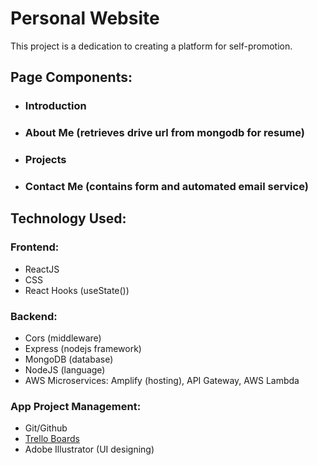 # Personal Website

This project is a dedication to creating a platform for self-promotion.

## Page Components:

- ### Introduction
- ### About Me (retrieves drive url from mongodb for resume)
- ### Projects
- ### Contact Me (contains form and automated email service)


## Technology Used:


### Frontend:
 - ReactJS
 - CSS
 - React Hooks (useState())

### Backend:
 - Cors (middleware)
 - Express (nodejs framework)
 - MongoDB (database)
 - NodeJS (language)
 - AWS Microservices: Amplify (hosting), API Gateway, AWS Lambda

### App Project Management:
 - Git/Github
 - [Trello Boards](https://trello.com/personalwebsite75/account)
 - Adobe Illustrator (UI designing)
